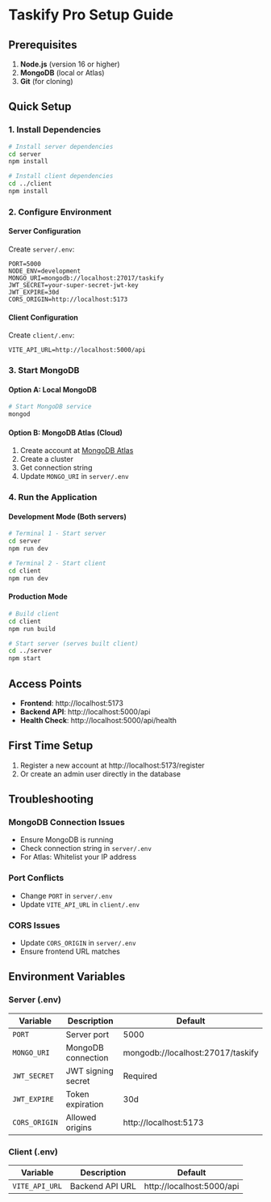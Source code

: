 # Taskify Pro Setup Guide

## Prerequisites

1. **Node.js** (version 16 or higher)
2. **MongoDB** (local or Atlas)
3. **Git** (for cloning)

## Quick Setup

### 1. Install Dependencies

```bash
# Install server dependencies
cd server
npm install

# Install client dependencies
cd ../client
npm install
```

### 2. Configure Environment

#### Server Configuration
Create `server/.env`:
```env
PORT=5000
NODE_ENV=development
MONGO_URI=mongodb://localhost:27017/taskify
JWT_SECRET=your-super-secret-jwt-key
JWT_EXPIRE=30d
CORS_ORIGIN=http://localhost:5173
```

#### Client Configuration
Create `client/.env`:
```env
VITE_API_URL=http://localhost:5000/api
```

### 3. Start MongoDB

#### Option A: Local MongoDB
```bash
# Start MongoDB service
mongod
```

#### Option B: MongoDB Atlas (Cloud)
1. Create account at [MongoDB Atlas](https://www.mongodb.com/atlas)
2. Create a cluster
3. Get connection string
4. Update `MONGO_URI` in `server/.env`

### 4. Run the Application

#### Development Mode (Both servers)
```bash
# Terminal 1 - Start server
cd server
npm run dev

# Terminal 2 - Start client
cd client
npm run dev
```

#### Production Mode
```bash
# Build client
cd client
npm run build

# Start server (serves built client)
cd ../server
npm start
```

## Access Points

- **Frontend**: http://localhost:5173
- **Backend API**: http://localhost:5000/api
- **Health Check**: http://localhost:5000/api/health

## First Time Setup

1. Register a new account at http://localhost:5173/register
2. Or create an admin user directly in the database

## Troubleshooting

### MongoDB Connection Issues
- Ensure MongoDB is running
- Check connection string in `server/.env`
- For Atlas: Whitelist your IP address

### Port Conflicts
- Change `PORT` in `server/.env`
- Update `VITE_API_URL` in `client/.env`

### CORS Issues
- Update `CORS_ORIGIN` in `server/.env`
- Ensure frontend URL matches

## Environment Variables

### Server (.env)
| Variable | Description | Default |
|----------|-------------|---------|
| `PORT` | Server port | 5000 |
| `MONGO_URI` | MongoDB connection | mongodb://localhost:27017/taskify |
| `JWT_SECRET` | JWT signing secret | Required |
| `JWT_EXPIRE` | Token expiration | 30d |
| `CORS_ORIGIN` | Allowed origins | http://localhost:5173 |

### Client (.env)
| Variable | Description | Default |
|----------|-------------|---------|
| `VITE_API_URL` | Backend API URL | http://localhost:5000/api | 
